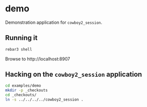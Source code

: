 # demo

Demonstration application for `cowboy2_session`.

## Running it

```sh
rebar3 shell
```

Browse to http://localhost:8907

## Hacking on the `cowboy2_session` application

```sh
cd examples/demo
mkdir -p _checkouts
cd _checkouts/
ln -s ../../../../cowboy2_session .
```
